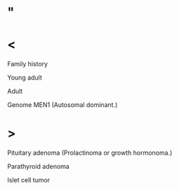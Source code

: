 # "

# <

Family history

Young adult

Adult

Genome MEN1
(Autosomal dominant.)

# >

Pituitary adenoma
(Prolactinoma or growth hormonoma.)

Parathyroid adenoma

Islet cell tumor
